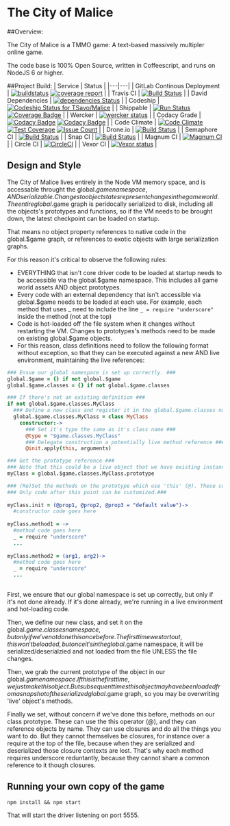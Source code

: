# The City of Malice

##Overview:

The City of Malice is a TMMO game: A text-based massively multipler online game.

The code base is 100% Open Source, written in Coffeescript, and runs on NodeJS 6 or higher.

##Project Build:
| Service                         |  Status |
|---|---|
| GitLab Continous Deployment     | [![buildstatus](https://gitlab.com/TSavo/Malice/badges/master/build.svg)](https://gitlab.com/TSavo/Malice/commits/master) [![coverage report](https://gitlab.com/TSavo/Malice/badges/master/coverage.svg)](https://gitlab.com/TSavo/Malice/commits/master)                                                                                                                                                                                                                              |
| Travis CI                       | [![Build Status](https://travis-ci.org/TSavo/Malice.svg?branch=master)](https://travis-ci.org/TSavo/Malice)                                                                                                                                                                                                                                                                                                                                                                             |
| David Dependencies              | [![dependencies Status](https://david-dm.org/tsavo/malice/status.svg)](https://david-dm.org/tsavo/malice)                                                                                                                                                                                                                                                                                                                                                                               |
| Codeship                        | [![Codeship Status for TSavo/Malice](https://app.codeship.com/projects/a96ec000-9efd-0134-348a-7e4e3750070c/status?branch=master)](https://app.codeship.com/projects/189180)                                                                                                                                                                                                                                                                                                            |
| Shippable                       | [![Run Status](https://api.shippable.com/projects/584707eb3ee1d30f00c9c783/badge?branch=master)](https://app.shippable.com/projects/584707eb3ee1d30f00c9c783) [![Coverage Badge](https://api.shippable.com/projects/584707eb3ee1d30f00c9c783/coverageBadge?branch=master)](https://app.shippable.com/projects/584707eb3ee1d30f00c9c783)                                                                                                                                                 |
| Wercker                         | [![wercker status](https://app.wercker.com/status/2d07c3e55a5ce14178ca10d00653c3d0/s/master "wercker status")](https://app.wercker.com/project/byKey/2d07c3e55a5ce14178ca10d00653c3d0)                                                                                                                                                                                                                                                                                                  |
| Codacy Grade                    | [![Codacy Badge](https://api.codacy.com/project/badge/Grade/868a65096baa466b86b0412868f34c5d)](https://www.codacy.com/app/evilgenius/Malice?utm_source=github.com&utm_medium=referral&utm_content=TSavo/Malice&utm_campaign=Badge_Grade) [![Codacy Badge](https://api.codacy.com/project/badge/Coverage/868a65096baa466b86b0412868f34c5d)](https://www.codacy.com/app/evilgenius/Malice?utm_source=github.com&utm_medium=referral&utm_content=TSavo/Malice&utm_campaign=Badge_Coverage) |
| Code Climate                    | [![Code Climate](https://codeclimate.com/github/TSavo/Malice/badges/gpa.svg)](https://codeclimate.com/github/TSavo/Malice) [![Test Coverage](https://codeclimate.com/github/TSavo/Malice/badges/coverage.svg)](https://codeclimate.com/github/TSavo/Malice/coverage) [![Issue Count](https://codeclimate.com/github/TSavo/Malice/badges/issue_count.svg)](https://codeclimate.com/github/TSavo/Malice) |
| Drone.io                        | [![Build Status](https://drone.io/github.com/TSavo/Malice/status.png)](https://drone.io/github.com/TSavo/Malice/latest) |
| Semaphore CI                    | [![Build Status](https://semaphoreci.com/api/v1/kevlar/malice/branches/master/badge.svg)](https://semaphoreci.com/kevlar/malice) |
| Snap CI                         | [![Build Status](https://app.snap-ci.com/TSavo/Malice/branch/master/build_image)](https://app.snap-ci.com/TSavo/Malice/branch/master) |
| Magnum CI                       | [![Magnum CI](https://magnum-ci.com/status/231d6835620015c564d80ac62ece7374.png)](https://magnum-ci.com/projects/4715) |
| Circle CI                       | [![CircleCI](https://circleci.com/gh/TSavo/Malice.svg?style=svg)](https://circleci.com/gh/TSavo/Malice) |
| Vexor CI                        | [![Vexor status](https://ci.vexor.io/projects/e9c6aa49-1a76-4fc6-bb02-a3b04a422f3d/status.svg)](https://ci.vexor.io/ui/projects/e9c6aa49-1a76-4fc6-bb02-a3b04a422f3d/builds) |


## Design and Style

The City of Malice lives entirely in the Node VM memory space, and is accessable throught the global.$game namespace, AND serializable. Changes to object states represent changes in the game world. The entire global.$game graph is peridocally serialized to disk, including all the objects's prototypes and functions, so if the VM needs to be brought down, the latest checkpoint can be loaded on startup.

That means no object property references to native code in the global.$game graph, or references to exotic objects with large serialization graphs.

For this reason it's critical to observe the following rules:

- EVERYTHING that isn't core driver code to be loaded at startup needs to be accessible via the global.$game namespace. This includes all game world assets AND object prototypes.
- Every code with an external dependency that isn't accessible via global.$game needs to be loaded at each use. For example, each method that uses _ need to include the line `_ = require "underscore"` inside the method (not at the top)
- Code is hot-loaded off the file system when it changes without restarting the VM. Changes to prototypes's methods need to be made on existing global.$game objects.
- For this reason, class definitions need to follow the following format without exception, so that they can be executed against a new AND live environment, maintaining the live references:

```coffeescript
### Ensue our global namespace is set up correctly. ###
global.$game = {} if not global.$game
global.$game.classes = {} if not global.$game.classes

### If there's not an existing definition ###
if not global.$game.classes.MyClass
  ### Define a new class and register it in the global.$game.classes namespace ###
  global.$game.classes.MyClass = class MyClass
    constructor:->
      ### Set it's type the same as it's class name ###
      @type = "$game.classes.MyClass"
      ### Delegate construction a potentially live method reference ###
      @init.apply(this, arguments)

### Get the prototype reference ###
### Note that this could be a live object that we have existing instances of this class in memory. ###
myClass = global.$game.classes.MyClass.prototype

### (Re)Set the methods on the prototype which use 'this' (@). These could be in use by live objects in the VM. ###
### Only code after this point can be customized.###
  
myClass.init = (@prop1, @prop2, @prop3 = "default value")->
  #constructor code goes here
  
myClass.method1 = ->
  #method code goes here
  _ = require "underscore"
  ...
  
myClass.method2 = (arg1, arg2)->
  #method code goes here
  _ = require "underscore"
  ...
  
```

First, we ensure that our global namespace is set up correctly, but only if it's not done already. If it's done already, we're running in a live environment and hot-loading code.

Then, we define our new class, and set it on the global.$game.classes namespace, but only if we've not done this once before. The first time we start out, this won't be loaded, but once it's in the global.$game namespace, it will be serialized/deserialzied and not loaded from the file UNLESS the file changes.

Then, we grab the current prototype of the object in our global.$game namespace. If this is the first time, we just make this object. But subsequent times this object may have been loaded from a snapshot of the serialized global.$game graph, so you may be overwriting 'live' object's methods.

Finally we set, without concern if we've done this before, methods on our class prototype. These can use the this operator (@), and they can reference objects by name. They can use closures and do all the things you want to do. But they cannot themselves be closures, for instance over a require at the top of the file, because when they are serialized and deserialized those closure contexts are lost. That's why each method requires underscore reduntantly, because they cannot share a common reference to it though closures.

## Running your own copy of the game

`npm install && npm start`

That will start the driver listening on port 5555.
